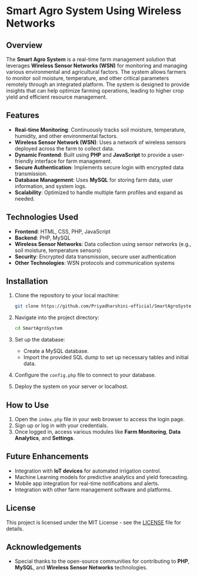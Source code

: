 # Smart Agro System Using Wireless Networks

## Overview

The **Smart Agro System** is a real-time farm management solution that leverages **Wireless Sensor Networks (WSN)** for monitoring and managing various environmental and agricultural factors. The system allows farmers to monitor soil moisture, temperature, and other critical parameters remotely through an integrated platform. The system is designed to provide insights that can help optimize farming operations, leading to higher crop yield and efficient resource management.
 
## Features

- **Real-time Monitoring**: Continuously tracks soil moisture, temperature, humidity, and other environmental factors.
- **Wireless Sensor Network (WSN)**: Uses a network of wireless sensors deployed across the farm to collect data.
- **Dynamic Frontend**: Built using **PHP** and **JavaScript** to provide a user-friendly interface for farm management.
- **Secure Authentication**: Implements secure login with encrypted data transmission.
- **Database Management**: Uses **MySQL** for storing farm data, user information, and system logs.
- **Scalability**: Optimized to handle multiple farm profiles and expand as needed.

## Technologies Used

- **Frontend**: HTML, CSS, PHP, JavaScript
- **Backend**: PHP, MySQL
- **Wireless Sensor Networks**: Data collection using sensor networks (e.g., soil moisture, temperature sensors)
- **Security**: Encrypted data transmission, secure user authentication
- **Other Technologies**: WSN protocols and communication systems

## Installation

1. Clone the repository to your local machine:

    ```bash
    git clone https://github.com/Priyadharshini-official/SmartAgroSystem.git
    ```

2. Navigate into the project directory:

    ```bash
    cd SmartAgroSystem
    ```

3. Set up the database:

    - Create a MySQL database.
    - Import the provided SQL dump to set up necessary tables and initial data.

4. Configure the `config.php` file to connect to your database.

5. Deploy the system on your server or localhost.

## How to Use

1. Open the `index.php` file in your web browser to access the login page.
2. Sign up or log in with your credentials.
3. Once logged in, access various modules like **Farm Monitoring**, **Data Analytics**, and **Settings**.

## Future Enhancements

- Integration with **IoT devices** for automated irrigation control.
- Machine Learning models for predictive analytics and yield forecasting.
- Mobile app integration for real-time notifications and alerts.
- Integration with other farm management software and platforms.

## License

This project is licensed under the MIT License - see the [LICENSE](LICENSE) file for details.

## Acknowledgements

- Special thanks to the open-source communities for contributing to **PHP**, **MySQL**, and **Wireless Sensor Networks** technologies.

